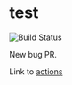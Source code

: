 # test

![Build Status](https://github.com/vladgh/test/actions/workflows/debug.yml/badge.svg)

New bug PR.

Link to [actions](./actions)
